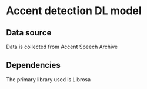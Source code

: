 # Accent detection DL model

## Data source

Data is collected from Accent Speech Archive

## Dependencies

The primary library used is Librosa
